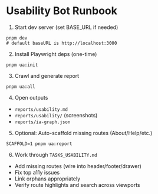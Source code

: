 # Usability Bot Runbook

1) Start dev server (set BASE_URL if needed)

```
pnpm dev
# default baseURL is http://localhost:3000
```

2) Install Playwright deps (one-time)

```
pnpm ua:init
```

3) Crawl and generate report

```
pnpm ua:all
```

4) Open outputs
- `reports/usability.md`
- `reports/usability/` (screenshots)
- `reports/ia-graph.json`

5) Optional: Auto-scaffold missing routes (About/Help/etc.)

```
SCAFFOLD=1 pnpm ua:report
```

6) Work through `TASKS_USABILITY.md`
- Add missing routes (wire into header/footer/drawer)
- Fix top a11y issues
- Link orphans appropriately
- Verify route highlights and search across viewports

